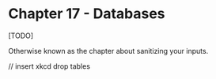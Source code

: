# Chapter 17 - Databases

[TODO]

Otherwise known as the chapter about sanitizing your inputs.

// insert xkcd drop tables
